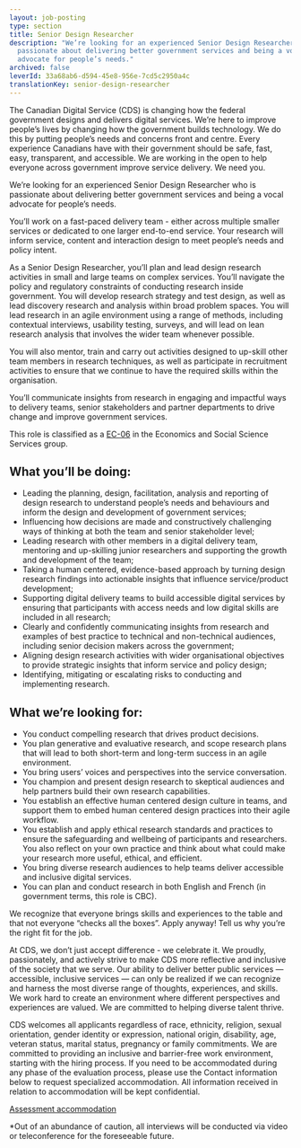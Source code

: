 ```yaml
---
layout: job-posting
type: section
title: Senior Design Researcher
description: "We’re looking for an experienced Senior Design Researcher who is
  passionate about delivering better government services and being a vocal
  advocate for people’s needs."
archived: false
leverId: 33a68ab6-d594-45e8-956e-7cd5c2950a4c
translationKey: senior-design-researcher
---
```

The Canadian Digital Service (CDS) is changing how the federal government designs and delivers digital services. We’re here to improve people’s lives by changing how the government builds technology. We do this by putting people’s needs and concerns front and centre. Every experience Canadians have with their government should be safe, fast, easy, transparent, and accessible. We are working in the open to help everyone across government improve service delivery. We need you.

We’re looking for an experienced Senior Design Researcher who is passionate about delivering better government services and being a vocal advocate for people’s needs.  

You’ll work on a fast-paced delivery team - either across multiple smaller services or dedicated to one larger end-to-end service. Your research will inform service, content and interaction design to meet people’s needs and policy intent.

As a Senior Design Researcher, you’ll plan and lead design research activities in small and large teams on complex services. You’ll navigate the policy and regulatory constraints of conducting research inside government. You will develop research strategy and test design, as well as lead discovery research and analysis within broad problem spaces. You will lead research in an agile environment using a range of methods, including contextual interviews, usability testing, surveys, and will lead on lean research analysis that involves the wider team whenever possible. 

You will also mentor, train and carry out activities designed to up-skill other team members in research techniques, as well as participate in recruitment activities to ensure that we continue to have the required skills within the organisation.

You’ll communicate insights from research in engaging and impactful ways to delivery teams, senior stakeholders and partner departments to drive change and improve government services.

This role is classified as a [EC-06](https://www.tbs-sct.gc.ca/agreements-conventions/view-visualiser-eng.aspx?id=4#tocxx320842) in the Economics and Social Science Services group.

## What you’ll be doing:

* Leading the planning, design, facilitation, analysis and reporting of design research to understand people’s needs and behaviours and inform the design and development of government services; 
* Influencing how decisions are made and constructively challenging ways of thinking at both the team and senior stakeholder level;
* Leading research with other members in a digital delivery team, mentoring and up-skilling junior researchers and supporting the growth and development of the team; 
* Taking a human centered, evidence-based approach by turning design research findings into actionable insights that influence service/product development;
* Supporting digital delivery teams to build accessible digital services by ensuring that participants with access needs and low digital skills are included in all research;
* Clearly and confidently communicating insights from research and examples of best practice to technical and non-technical audiences, including senior decision makers across the government;
* Aligning design research activities with wider organisational objectives to provide strategic insights that inform service and policy design;
* Identifying, mitigating or escalating risks to conducting and implementing research.

## What we’re looking for:

* You conduct compelling research that drives product decisions. 
* You plan generative and evaluative research, and scope research plans that will lead to both short-term and long-term success in an agile environment.
* You bring users’ voices and perspectives into the service conversation. 
* You champion and present design research to skeptical audiences and help partners build their own research capabilities.
* You establish an effective human centered design culture in teams, and support them to embed human centered design practices into their agile workflow.
* You establish and apply ethical research standards and practices to ensure the safeguarding and wellbeing of participants and researchers. You also reflect on your own practice and think about what could make your research more useful, ethical, and efficient. 
* You bring diverse research audiences to help teams deliver accessible and inclusive digital services.
* You can plan and conduct research in both English and French (in government terms, this role is CBC).

We recognize that everyone brings skills and experiences to the table and that not everyone “checks all the boxes”. Apply anyway! Tell us why you’re the right fit for the job.

At CDS, we don’t just accept difference - we celebrate it. We proudly, passionately, and actively strive to make CDS more reflective and inclusive of the society that we serve. Our ability to deliver better public services — accessible, inclusive services — can only be realized if we can recognize and harness the most diverse range of thoughts, experiences, and skills. We work hard to create an environment where different perspectives and experiences are valued. We are committed to helping diverse talent thrive.

CDS welcomes all applicants regardless of race, ethnicity, religion, sexual orientation, gender identity or expression, national origin, disability, age, veteran status, marital status, pregnancy or family commitments. We are committed to providing an inclusive and barrier-free work environment, starting with the hiring process. If you need to be accommodated during any phase of the evaluation process, please use the Contact information below to request specialized accommodation. All information received in relation to accommodation will be kept confidential.

[Assessment accommodation](https://www.canada.ca/en/public-service-commission/services/assessment-accommodation-page.html)

\*Out of an abundance of caution, all interviews will be conducted via video or teleconference for the foreseeable future.